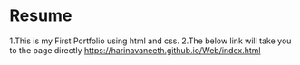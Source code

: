# Resume
1.This is my First Portfolio using html and css.
2.The below link will take you to the page directly
  https://harinavaneeth.github.io/Web/index.html
